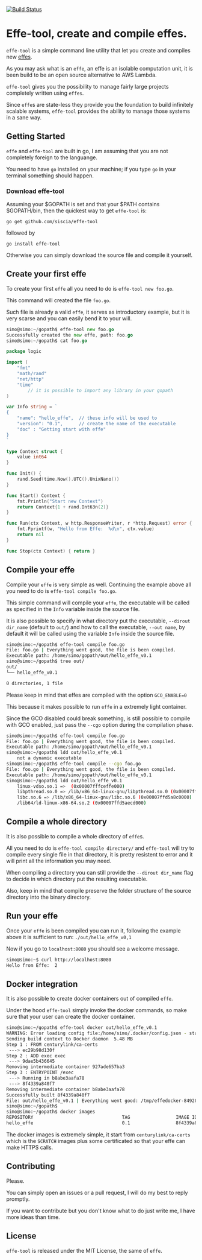 [![Build Status](https://travis-ci.org/siscia/effe-tool.svg?branch=master)](https://travis-ci.org/siscia/effe-tool)
# Effe-tool, create and compile effes.

`effe-tool` is a simple command line utility that let you create and compiles new [effes][effe].

As you may ask what is an `effe`, an effe is an isolable computation unit, it is been build to be an open source alternative to AWS Lambda.

`effe-tool` gives you the possibility to manage fairly large projects completely written using `effes`.

Since `effe`s are state-less they provide you the foundation to build infinitely scalable systems, `effe-tool` provides the ability to manage those systems in a sane way.

## Getting Started

`effe` and `effe-tool` are built in go, I am assuming that you are not completely foreign to the languange.

You need to have `go` installed on your machine; if you type `go` in your terminal something should happen.

### Download effe-tool

Assuming your $GOPATH is set and that your $PATH contains $GOPATH/bin, then the quickest way to get `effe-tool` is:

`go get github.com/siscia/effe-tool`

followed by

`go install effe-tool`

Otherwise you can simply download the source file and compile it yourself.

## Create your first effe

To create your first `effe` all you need to do is `effe-tool new foo.go`.

This command will created the file `foo.go`.

Such file is already a valid `effe`, it serves as introductory example, but it is very scarse and you can easily bend it to your will.

``` go
simo@simo:~/gopath$ effe-tool new foo.go
Successfully created the new effe, path: foo.go
simo@simo:~/gopath$ cat foo.go

package logic

import (
	"fmt"
	"math/rand"
	"net/http"
	"time"
		// it is possible to import any library in your gopath
)

var Info string = `
{
	"name": "hello_effe",  // these info will be used to
	"version": "0.1",      // create the name of the executable
	"doc" : "Getting start with effe"
}
`

type Context struct {
	value int64
}

func Init() {
	rand.Seed(time.Now().UTC().UnixNano())
}

func Start() Context {
	fmt.Println("Start new Context")
	return Context{1 + rand.Int63n(2)}
}

func Run(ctx Context, w http.ResponseWriter, r *http.Request) error {
	fmt.Fprintf(w, "Hello from Effe:  %d\n", ctx.value)
	return nil
}

func Stop(ctx Context) { return }

```


## Compile your effe

Compile your `effe` is very simple as well. Continuing the example above all you need to do is `effe-tool compile foo.go`.

This simple command will compile your `effe`, the executable will be called as specified in the `Info` variable inside the source file.

It is also possible to specify in what directory put the executable, `--dirout dir_name` (default to `out/`) and how to call the executable, `--out name`, by default it will be called using the variable `Info` inside the source file.

``` bash
simo@simo:~/gopath$ effe-tool compile foo.go
File: foo.go | Everything went good, the file is been compiled.
Executable path: /home/simo/gopath/out/hello_effe_v0.1
simo@simo:~/gopath$ tree out/
out/
└── hello_effe_v0.1

0 directories, 1 file
```

Please keep in mind that effes are compiled with the option `GCO_ENABLE=0`

This because it makes possible to run `effe` in a extremely light container.

Since the GCO disabled could break something, is still possible to compile with GCO enabled, just pass the `--cgo` option during the compilation phase.

``` bash
simo@simo:~/gopath$ effe-tool compile foo.go 
File: foo.go | Everything went good, the file is been compiled.
Executable path: /home/simo/gopath/out/hello_effe_v0.1
simo@simo:~/gopath$ ldd out/hello_effe_v0.1 
	not a dynamic executable
simo@simo:~/gopath$ effe-tool compile --cgo foo.go 
File: foo.go | Everything went good, the file is been compiled.
Executable path: /home/simo/gopath/out/hello_effe_v0.1
simo@simo:~/gopath$ ldd out/hello_effe_v0.1 
	linux-vdso.so.1 =>  (0x00007fffceffe000)
	libpthread.so.0 => /lib/x86_64-linux-gnu/libpthread.so.0 (0x00007ffd5ac85000)
	libc.so.6 => /lib/x86_64-linux-gnu/libc.so.6 (0x00007ffd5a8c0000)
	/lib64/ld-linux-x86-64.so.2 (0x00007ffd5aecd000)
```

## Compile a whole directory

It is also possible to compile a whole directory of `effe`s.

All you need to do is `effe-tool compile directory/` and `effe-tool` will try to compile every single file in that directory, it is pretty resistent to error and it will print all the information you may need.

When compiling a directory you can still provide the `--dirout dir_name` flag to decide in which directory put the resulting executable.

Also, keep in mind that compile preserve the folder structure of the source directory into the binary directory.

## Run your effe

Once your `effe` is been compiled you can run it, following the example above it is sufficient to run: `./out/hello_effe_v0,1`

Now if you go to `localhost:8080` you should see a welcome message.

``` bash
simo@simo:~$ curl http://localhost:8080
Hello from Effe:  2
```

## Docker integration

It is also possible to create docker containers out of compiled `effe`.

Under the hood `effe-tool` simply invoke the docker commands, so make sure that your user can create the docker container.

``` bash
simo@simo:~/gopath$ effe-tool docker out/hello_effe_v0.1 
WARNING: Error loading config file:/home/simo/.docker/config.json - stat /home/simo/.docker/config.json: permission denied
Sending build context to Docker daemon  5.48 MB
Step 1 : FROM centurylink/ca-certs
 ---> ec29b98d130f
Step 2 : ADD exec exec
 ---> 9dae5b436645
Removing intermediate container 927ade657ba3
Step 3 : ENTRYPOINT /exec
 ---> Running in b8abe3aafa78
 ---> 8f4339a840f7
Removing intermediate container b8abe3aafa78
Successfully built 8f4339a840f7
File: out/hello_effe_v0.1 | Everything went good: /tmp/effedocker-849288
simo@simo:~/gopath$ 
simo@simo:~/gopath$ docker images
REPOSITORY                                 TAG                 IMAGE ID            CREATED             SIZE
hello_effe                                 0.1                 8f4339a840f7        16 seconds ago      5.735 MB
```

The docker images is extremely simple, it start from `centurylink/ca-certs` which is the `SCRATCH` images plus some certificated so that your effe can make HTTPS calls.

## Contributing

Please.

You can simply open an issues or a pull request, I will do my best to reply promptly.

If you want to contribute but you don't know what to do just write me, I have more ideas than time.

## License

`effe-tool` is released under the MIT License, the same of `effe`.

[effe]: https://github.com/siscia/effe
